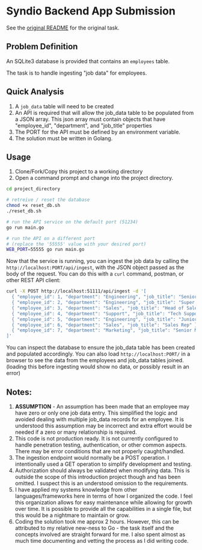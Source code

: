 # Syndio Backend App Submission

See the [original README](https://github.com/syndio/senior-backend-engineer-exercise/blob/main/README.md) for the original task.

## Problem Definition

An SQLite3 database is provided that contains an `employees` table.

The task is to handle ingesting "job data" for employees.

## Quick Analysis

1. A `job_data` table will need to be created
1. An API is required that will allow the job_data table to be populated from a JSON array. This json array must contain objects that have "employee_id", "department", and "job_title" properties
1. The PORT for the API must be defined by an environment variable.
1. The solution must be written in Golang.

## Usage

1. Clone/Fork/Copy this project to a working directory
1. Open a command prompt and change into the project directory.


```bash
cd project_directory

# retreive / reset the database
chmod +x reset_db.sh
./reset_db.sh

# run the API service on the default port (51234)
go run main.go

# run the API on a different port
# (replace the '55555' value with your desired port)
WEB_PORT=55555 go run main.go
```

Now that the service is running, you can ingest the job data by calling the `http://localhost:PORT/api/ingest`, with the JSON object passed as the body of the request.  You can do this with a `curl` command, postman, or other REST API client:

```bash
curl -X POST http://localhost:51111/api/ingest -d '[
  { "employee_id": 1, "department": "Engineering", "job_title": "Senior Engineer" },
  { "employee_id": 2, "department": "Engineering", "job_title": "Super Senior Engineer" },
  { "employee_id": 3, "department": "Sales", "job_title": "Head of Sales" },
  { "employee_id": 4, "department": "Support", "job_title": "Tech Support" },
  { "employee_id": 5, "department": "Engineering", "job_title": "Junior Engineer" },
  { "employee_id": 6, "department": "Sales", "job_title": "Sales Rep" },
  { "employee_id": 7, "department": "Marketing", "job_title": "Senior Marketer" }
]'
```

You can inspect the database to ensure the job_data table has been created and populated accordingly.  You can also load `http://localhost:PORT/` in a browser to see the data from the employees and job_data tables joined.  (loading this before ingesting would show no data, or possibly result in an error)

## Notes:

1. **ASSUMPTION** - An assumption has been made that an employee may have zero or only one job data entry.  This simplified the logic and avoided dealing with multiple job_data records for an employee.  It is understood this assumption may be incorrect and extra effort would be needed if a zero or many relationship is required.
1. This code is not production ready.  It is not currently configured to handle penetration testing, authentication, or other common aspects.  There may be error conditions that are not properly caught/handled.
1. The ingestion endpoint would normally be a POST operation.  I intentionally used a GET operation to simplify development and testing.
1. Authorization should always be validated when modifying data.  This is outside the scope of this introduction project though and has been omitted.  I suspect this is an understood omission to the requirements.
1. I have applied my systems knowledge from other languages/frameworks here in terms of how I organized the code.  I feel this organization allows for easy maintenance while allowing for growth over time.  It is possible to provide all the capabilities in a single file, but this would be a nightmare to maintain or grow.
1. Coding the solution took me approx 2 hours.  However, this can be attributed to my relative new-ness to Go - the task itself and the concepts involved are straight forward for me.  I also spent almost as much time documenting and vetting the process as I did writing code.


